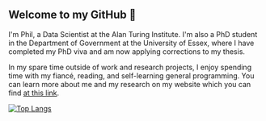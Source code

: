 ## Welcome to my GitHub 👋

I'm Phil, a Data Scientist at the Alan Turing Institute. I'm also a PhD student in the Department of Government at the University of Essex, where I have completed my PhD viva and am now applying corrections to my thesis.

In my spare time outside of work and research projects, I enjoy spending time with my fiancé, reading, and self-learning general programming. You can learn more about me and my research on my website which you can find [at this link](https://philswatton.github.io/).

[![Top Langs](https://github-readme-stats-git-masterrstaa-rickstaa.vercel.app/api/top-langs/?username=philswatton&tsdsfs=sdfdsf&layout=compact&langs_count=8)](https://github.com/anuraghazra/github-readme-stats)
